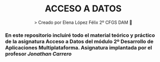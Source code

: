 <div align="center">
<h1 align="center"> ACCESO A DATOS </h1>
> Creado por Elena López Félix 2º CFGS DAM 📝
</div>
<h3>En este repositorio incluiré todo el material teórico y práctico de la asignatura Acceso a Datos del módulo 2º Desarrollo de Aplicaciones Multiplataforma. Asignatura implantada por el profesor <i>Jonathan Carrero</i> </h3>

